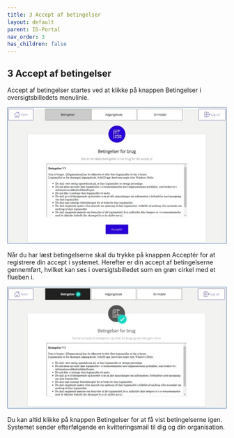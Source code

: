 ```yaml
---
title: 3 Accept af betingelser
layout: default
parent: ID-Portal
nav_order: 3
has_children: false
---
```


## 3 Accept af betingelser

Accept af betingelser startes ved at klikke på knappen Betingelser i oversigtsbilledets menulinie.

![ID-Portal forside](Billedmateriale\SibBetingelser1.jpg)

Når du har læst betingelserne skal du trykke på knappen Acceptér for at registrere din accept i
systemet. Herefter er din accept af betingelserne gennemført, hvilket kan ses i oversigtsbilledet som
en grøn cirkel med et flueben i.

![ID-Portal forside](Billedmateriale\SibBetingelser2.jpg)

Du kan altid klikke på knappen Betingelser for at få vist betingelserne igen.
Systemet sender efterfølgende en kvitteringsmail til dig og din organisation.

